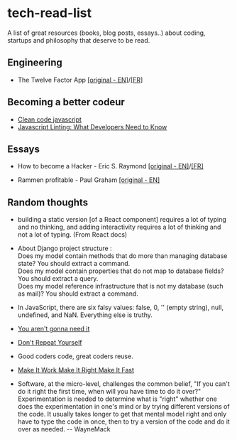 # tech-read-list
A list of great resources (books, blog posts, essays..) about coding, startups and philosophy that deserve to be read. 



## Engineering
- The Twelve Factor App [[original - EN]](https://12factor.net/)/[[FR]](https://12factor.net/fr/)


## Becoming a better codeur
- [Clean code javascript](https://github.com/ryanmcdermott/clean-code-javascript)
- [Javascript Linting: What Developers Need to Know](http://mikecavaliere.com/javascript-linting-what-developers-need-to-know/)


## Essays
- How to become a Hacker - Eric S. Raymond [[original - EN]](http://www.catb.org/esr/faqs/hacker-howto.html)/[[FR]](http://thomasgil.com/hacker.html)

- Rammen profitable - Paul Graham [[original - EN]](http://www.paulgraham.com/ramenprofitable.html)


## Random thoughts
- building a static version [of a React component] requires a lot of typing and no thinking, and adding interactivity requires a lot of thinking and not a lot of typing. (From React docs)

- About Django project structure :  
Does my model contain methods that do more than managing database state? You should extract a command.  
Does my model contain properties that do not map to database fields? You should extract a query.  
Does my model reference infrastructure that is not my database (such as mail)? You should extract a command. 

- In JavaScript, there are six falsy values: false, 0, '' (empty string), null, undefined, and NaN. Everything else is truthy.

- [You aren't gonna need it
](https://en.wikipedia.org/wiki/You_aren%27t_gonna_need_it)

- [Don't Repeat Yourself](https://en.wikipedia.org/wiki/Don%27t_repeat_yourself)

- Good coders code, great coders reuse.

- [Make It Work Make It Right Make It Fast](http://wiki.c2.com/?MakeItWorkMakeItRightMakeItFast)

- Software, at the micro-level, challenges the common belief, "If you can't do it right the first time, when will you have time to do it over?" Experimentation is needed to determine what is "right" whether one does the experimentation in one's mind or by trying different versions of the code. It usually takes longer to get that mental model right and only have to type the code in once, then to try a version of the code and do it over as needed. -- WayneMack
